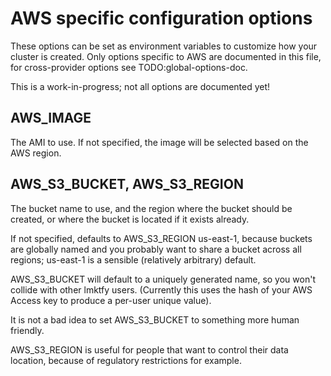 # AWS specific configuration options

These options can be set as environment variables to customize how your cluster is created.  Only options
specific to AWS are documented in this file, for cross-provider options see TODO:global-options-doc.

This is a work-in-progress; not all options are documented yet!

## AWS_IMAGE

The AMI to use.  If not specified, the image will be selected based on the AWS region.

## AWS_S3_BUCKET, AWS_S3_REGION

The bucket name to use, and the region where the bucket should be created, or where the bucket is located if it exists already.

If not specified, defaults to AWS_S3_REGION us-east-1, because buckets are globally named and you probably
want to share a bucket across all regions; us-east-1 is a sensible (relatively arbitrary) default.

AWS_S3_BUCKET will default to a uniquely generated name, so you won't collide with other lmktfy users.
(Currently this uses the hash of your AWS Access key to produce a per-user unique value).

It is not a bad idea to set AWS_S3_BUCKET to something more human friendly.

AWS_S3_REGION is useful for people that want to control their data location, because of regulatory restrictions for example.
